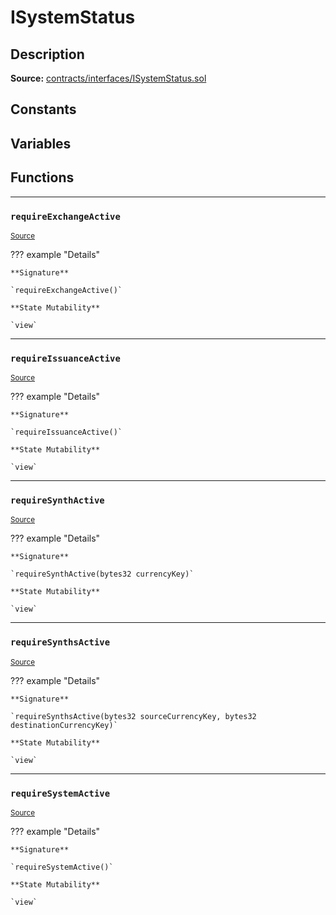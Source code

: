 # ISystemStatus

## Description


**Source:** [contracts/interfaces/ISystemStatus.sol](https://github.com/Synthetixio/synthetix/tree/develop/contracts/interfaces/ISystemStatus.sol)

## Constants

## Variables

## Functions


---
### `requireExchangeActive`

<sub>[Source](https://github.com/Synthetixio/synthetix/tree/develop/contracts/interfaces/ISystemStatus.sol#L10)</sub>



??? example "Details"

    **Signature**

    `requireExchangeActive()`

    **State Mutability**

    `view`


---
### `requireIssuanceActive`

<sub>[Source](https://github.com/Synthetixio/synthetix/tree/develop/contracts/interfaces/ISystemStatus.sol#L8)</sub>



??? example "Details"

    **Signature**

    `requireIssuanceActive()`

    **State Mutability**

    `view`


---
### `requireSynthActive`

<sub>[Source](https://github.com/Synthetixio/synthetix/tree/develop/contracts/interfaces/ISystemStatus.sol#L12)</sub>



??? example "Details"

    **Signature**

    `requireSynthActive(bytes32 currencyKey)`

    **State Mutability**

    `view`


---
### `requireSynthsActive`

<sub>[Source](https://github.com/Synthetixio/synthetix/tree/develop/contracts/interfaces/ISystemStatus.sol#L14)</sub>



??? example "Details"

    **Signature**

    `requireSynthsActive(bytes32 sourceCurrencyKey, bytes32 destinationCurrencyKey)`

    **State Mutability**

    `view`


---
### `requireSystemActive`

<sub>[Source](https://github.com/Synthetixio/synthetix/tree/develop/contracts/interfaces/ISystemStatus.sol#L6)</sub>



??? example "Details"

    **Signature**

    `requireSystemActive()`

    **State Mutability**

    `view`

